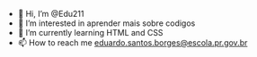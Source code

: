 - 👋 Hi, I’m @Edu211
- 👀 I’m interested in aprender mais sobre codigos 
- 🌱 I’m currently learning HTML and CSS
- 📫 How to reach me eduardo.santos.borges@escola.pr.gov.br

<!---
Edu211/Edu211 is a ✨ special ✨ repository because its `README.md` (this file) appears on your GitHub profile.
You can click the Preview link to take a look at your changes.
--->

